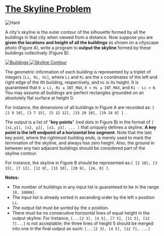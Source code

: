 # [The Skyline Problem](https://leetcode.com/problems/the-skyline-problem/)
<img src="https://img.shields.io/badge/difficulty-hard-red.svg?style=flat-square" alt="Hard" />

<p>A city&#39;s skyline is the outer contour of the silhouette formed by all the buildings in that city when viewed from a distance. Now suppose you are <b>given the locations and height of all the buildings</b> as shown on a cityscape photo (Figure A), write a program to <b>output the skyline</b> formed by these buildings collectively (Figure B).</p>
<a href="/static/images/problemset/skyline1.jpg" target="_blank"><img alt="Buildings" src="https://assets.leetcode.com/uploads/2018/10/22/skyline1.png" style="max-width: 45%; border-width: 0px; border-style: solid;" /> </a> <a href="/static/images/problemset/skyline2.jpg" target="_blank"> <img alt="Skyline Contour" src="https://assets.leetcode.com/uploads/2018/10/22/skyline2.png" style="max-width: 45%; border-width: 0px; border-style: solid;" /> </a>

<p>The geometric information of each building is represented by a triplet of integers <code>[Li, Ri, Hi]</code>, where <code>Li</code> and <code>Ri</code> are the x coordinates of the left and right edge of the ith building, respectively, and <code>Hi</code> is its height. It is guaranteed that <code>0 &le; Li, Ri &le; INT_MAX</code>, <code>0 &lt; Hi &le; INT_MAX</code>, and <code>Ri - Li &gt; 0</code>. You may assume all buildings are perfect rectangles grounded on an absolutely flat surface at height 0.</p>

<p>For instance, the dimensions of all buildings in Figure A are recorded as: <code>[ [2 9 10], [3 7 15], [5 12 12], [15 20 10], [19 24 8] ] </code>.</p>

<p>The output is a list of &quot;<b>key points</b>&quot; (red dots in Figure B) in the format of <code>[ [x1,y1], [x2, y2], [x3, y3], ... ]</code> that uniquely defines a skyline. <b>A key point is the left endpoint of a horizontal line segment</b>. Note that the last key point, where the rightmost building ends, is merely used to mark the termination of the skyline, and always has zero height. Also, the ground in between any two adjacent buildings should be considered part of the skyline contour.</p>

<p>For instance, the skyline in Figure B should be represented as:<code>[ [2 10], [3 15], [7 12], [12 0], [15 10], [20 8], [24, 0] ]</code>.</p>

<p><b>Notes:</b></p>

<ul>
	<li>The number of buildings in any input list is guaranteed to be in the range <code>[0, 10000]</code>.</li>
	<li>The input list is already sorted in ascending order by the left x position <code>Li</code>.</li>
	<li>The output list must be sorted by the x position.</li>
	<li>There must be no consecutive horizontal lines of equal height in the output skyline. For instance, <code>[...[2 3], [4 5], [7 5], [11 5], [12 7]...]</code> is not acceptable; the three lines of height 5 should be merged into one in the final output as such: <code>[...[2 3], [4 5], [12 7], ...]</code></li>
</ul>

